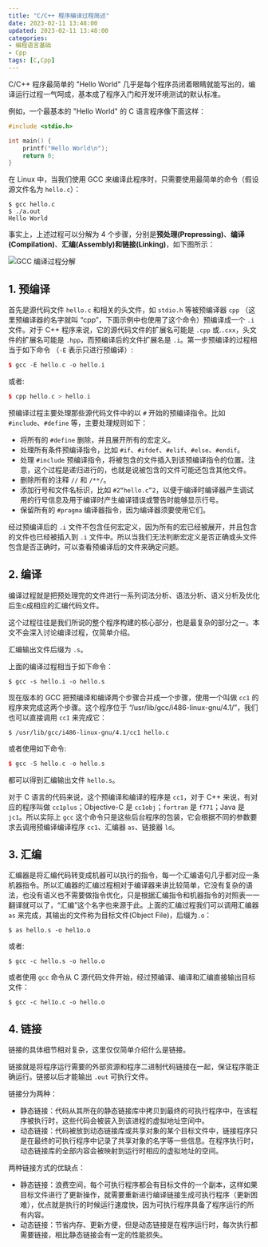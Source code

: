 ```yaml
---
title: "C/C++ 程序编译过程简述"
date: 2023-02-11 13:48:00
updated: 2023-02-11 13:48:00
categories:
- 编程语言基础
- Cpp
tags: [C,Cpp]
---
```




C/C++ 程序最简单的 "Hello World" 几乎是每个程序员闭着眼睛就能写出的，编译运行过程一气呵成，基本成了程序入门和开发环境测试的默认标准。

例如，一个最基本的 "Hello World" 的 C 语言程序像下面这样：

```c
#include <stdio.h>

int main() {
    printf("Hello World\n");
    return 0;
}
```

在 Linux 中，当我们使用 GCC 来编译此程序时，只需要使用最简单的命令（假设源文件名为 `hello.c`）：

```shell
$ gcc hello.c
$ ./a.out
Hello World
```

事实上，上述过程可以分解为 4 个步骤，分别是**预处理(Prepressing)**、**编译(Compilation)**、**汇编(Assembly)**和**链接(Linking)**，如下图所示：



![GCC 编译过程分解](https://gukaifeng.cn/posts/cc-cheng-xu-bian-yi-guo-cheng-jian-shu/cc-cheng-xu-bian-yi-guo-cheng-jian-shu_1.png)





## 1. 预编译

首先是源代码文件 `hello.c` 和相关的头文件，如 `stdio.h` 等被预编译器 `cpp` （这里预编译器的名字就叫 “cpp”，下面示例中也使用了这个命令）预编译成一个 `.i` 文件。对于 C++ 程序来说，它的源代码文件的扩展名可能是 `.cpp`  或.`.cxx`，头文件的扩展名可能是 `.hpp`，而预编译后的文件扩展名是 `.i`。第一步预编译的过程相当于如下命令 （`-E` 表示只进行预编译）:

```cpp
$ gcc -E hello.c -o hello.i
```


或者:

```cpp
$ cpp hello.c > hello.i
```


预编译过程主要处理那些源代码文件中的以 `#` 开始的预编译指令。比如 `#include`、`#define` 等，主要处理规则如下：



* 将所有的 `#define` 删除，并且展开所有的宏定义。
* 处理所有条件预编译指令，比如 `#if`、`#ifdef`、`#elif`、`#else`、`#endif`。
* 处理 `#include` 预编译指令，将被包含的文件插入到该预编译指令的位置。注意，这个过程是递归进行的，也就是说被包含的文件可能还包含其他文件。
* 删除所有的注释 `//` 和 `/**/`。
* 添加行号和文件名标识，比如 `#2“hello.c”2`，以便于编译时编译器产生调试用的行号信息及用于编译时产生编译错误或警告时能够显示行号。
* 保留所有的 `#pragma` 编译器指令，因为编译器须要使用它们。







经过预编译后的 `.i` 文件不包含任何宏定义，因为所有的宏已经被展开，并且包含的文件也已经被插入到 `.i` 文件中。所以当我们无法判断宏定义是否正确或头文件包含是否正确时，可以查看预编译后的文件来确定问题。





## 2. 编译

编译过程就是把预处理完的文件进行一系列词法分析、语法分析、语义分析及优化后生c成相应的汇编代码文件。

这个过程往往是我们所说的整个程序构建的核心部分，也是最复杂的部分之一。本文不会深入讨论编译过程，仅简单介绍。

汇编输出文件后缀为 `.s`。

上面的编译过程相当于如下命令：

```shell
$ gcc -s hello.i -o hello.s
```




现在版本的 GCC 把预编译和编译两个步骤合并成一个步骤，使用一个叫做 `cc1` 的程序来完成这两个步骤。这个程序位于 “/usr/lib/gcc/i486-linux-gnu/4.1/”，我们也可以直接调用 `ccI` 来完成它：

```shell
$ /usr/lib/gcc/i486-linux-gnu/4.1/cc1 hello.c
```

或者使用如下命令:

```cpp
$ gcc -S hello.c -o hello.s
```



都可以得到汇编输出文件 `hello.s`。



对于 C 语言的代码来说，这个预编译和编译的程序是 `cc1`，对于 C++ 来说，有对应的程序叫做 `cc1plus`；Objective-C 是 `cc1obj`；`fortran` 是 `f771`；Java 是 `jc1`。所以实际上 `gcc` 这个命令只是这些后台程序的包装，它会根据不同的参数要求去调用预编译编译程序 `cc1`、汇编器 `as`、链接器 `ld`。



## 3. 汇编

汇编器是将汇编代码转变成机器可以执行的指令，每一个汇编语句几乎都对应一条机器指令。所以汇编器的汇编过程相对于编译器来讲比较简单，它没有复杂的语法，也没有语义也不需要做指令优化，只是根据汇编指令和机器指令的对照表一一翻译就可以了，“汇编”这个名字也来源于此。上面的汇编过程我们可以调用汇编器 `as` 来完成，其输出的文件称为目标文件(Object File)，后缀为`.o`：

```shell
$ as hello.s -o hel1o.o
```


或者:

```shell
$ gcc -c hello.s -o hello.o
```

或者使用 `gcc` 命令从 C 源代码文件开始，经过预编译、编译和汇编直接输出目标文件：

```shell
$ gcc -c hel1o.c -o hello.o
```









## 4. 链接

链接的具体细节相对复杂，这里仅仅简单介绍什么是链接。

链接就是将程序运行需要的外部资源和程序二进制代码链接在一起，保证程序能正确运行。链接以后才能输出 `.out` 可执行文件。



链接分为两种：

* 静态链接：代码从其所在的静态链接库中拷贝到最终的可执行程序中，在该程序被执行时，这些代码会被装入到该进程的虚拟地址空间中。
* 动态链接：代码被放到动态链接库或共享对象的某个目标文件中，链接程序只是在最终的可执行程序中记录了共享对象的名字等一些信息。在程序执行时，动态链接库的全部内容会被映射到运行时相应的虚拟地址的空间。



两种链接方式的优缺点：

* 静态链接：浪费空间，每个可执行程序都会有目标文件的一个副本，这样如果目标文件进行了更新操作，就需要重新进行编译链接生成可执行程序（更新困难），优点就是执行的时候运行速度快，因为可执行程序具备了程序运行的所有内容。
* 动态链接：节省内存、更新方便，但是动态链接是在程序运行时，每次执行都需要链接，相比静态链接会有一定的性能损失。